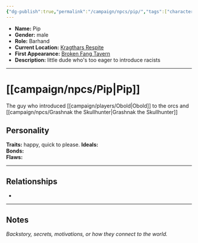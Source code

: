```yaml
---
{"dg-publish":true,"permalink":"/campaign/npcs/pip/","tags":["character","npc"],"noteIcon":"","created":"2025-10-26T12:33:46.161-07:00","updated":"2025-10-27T16:38:25.605-07:00"}
---
```



<p><span><ul>
<li dir="auto"><strong>Name:</strong> Pip</li>
<li dir="auto"><strong>Gender:</strong> male</li>
<li dir="auto"><strong>Role:</strong> Barhand</li>
<li dir="auto"><strong>Current Location:</strong> <a data-tooltip-position="top" aria-label="campaign/locations/Kragthars Respite.md" data-href="campaign/locations/Kragthars Respite.md" href="campaign/locations/Kragthars Respite.md" class="internal-link" target="_blank" rel="noopener nofollow">Kragthars Respite</a></li>
<li dir="auto"><strong>First Appearance:</strong> <a data-tooltip-position="top" aria-label="campaign/locations/Broken Fang Tavern.md" data-href="campaign/locations/Broken Fang Tavern.md" href="campaign/locations/Broken Fang Tavern.md" class="internal-link" target="_blank" rel="noopener nofollow">Broken Fang Tavern</a></li>
<li dir="auto"><strong>Description:</strong> little dude who's too eager to introduce racists</li>
</ul></span></p>

---

# [[campaign/npcs/Pip\|Pip]]
The guy who introduced [[campaign/players/Obold\|Obold]] to the orcs and [[campaign/npcs/Grashnak the Skullhunter\|Grashnak the Skullhunter]]

## Personality
**Traits:**  happy, quick to please. 
**Ideals:**  
**Bonds:**  
**Flaws:**  

---

## Relationships
- 

---

## Notes
*Backstory, secrets, motivations, or how they connect to the world.*